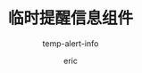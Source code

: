 ---
category: 组件
type: 通用组件
title: 临时提醒信息组件
subtitle: temp-alert-info
author:
  - eric
description: 临时提醒信息组件
cover:
tags:
  - alert
  - punch
---